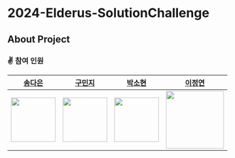 # 2024-Elderus-SolutionChallenge

## About Project 



### ✌️ 참여 인원

|[송다은](https://github.com/daeun6)|[구민지]()|[박소현]()|[이정연]()| 
| --- | --- | --- | --- |
|<img width="100" src="https://github.com/GDSC-SWU/2023-AI-ML-study/assets/81478444/21400679-dcc3-4731-9638-d8f717e0bc84"/>|<img width="100" src=""/>|<img width="100" src=""/>|<img width="130" src=""/>|
